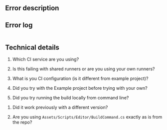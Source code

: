 ## Error description

<!-- Description of the issue -->

## Error log

<!-- paste your CI's output log in here to ease investigation -->

```
```

## Technical details

<!-- Answering these may help solving your issue as well ;) -->

1. Which CI service are you using?

1. Is this failing with shared runners or are you using your own runners?

1. What is you CI configuration (is it different from example project)?

1. Did you try with the Example project before trying with your own?

1. Did you try running the build locally from command line?

<!-- There is a seciton in the readme which explains how to do so -->

1. Did it work previously with a different version?

1. Are you using `Assets/Scripts/Editor/BuildCommand.cs` exactly as is from the repo?

